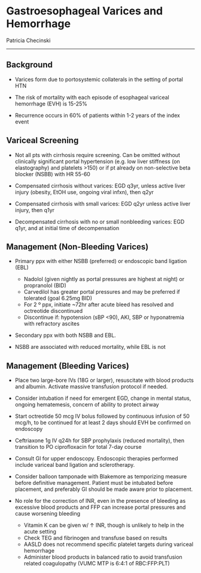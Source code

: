 # Gastroesophageal Varices and Hemorrhage 

Patricia Checinski

---

## Background

- Varices form due to portosystemic collaterals in the setting of portal HTN

- The risk of mortality with each episode of esophageal variceal hemorrhage (EVH) is 15-25%

- Recurrence occurs in 60% of patients within 1-2 years of the index event

## Variceal Screening

- Not all pts with cirrhosis require screening. Can be omitted without clinically significant portal hypertension (e.g. low liver stiffness (on elastography) and platelets >150) or if pt already on non-selective beta blocker (NSBB) with HR 55-60

- Compensated cirrhosis without varices: EGD q3yr, unless active liver injury (obesity, EtOH use, ongoing viral infxn), then q2yr

- Compensated cirrhosis with small varices: EGD q2yr unless active liver injury, then q1yr

- Decompensated cirrhosis with no or small nonbleeding varices: EGD q1yr, and at initial time of decompensation

## Management (Non-Bleeding Varices)

- Primary ppx with either NSBB (preferred) or endoscopic band ligation (EBL)
    - Nadolol (given nightly as portal pressures are highest at night) or propranolol (BID)
    - Carvedilol has greater portal pressures and may be preferred if tolerated (goal 6.25mg BID)
    - For 2 º ppx, initiate ~72hr after acute bleed has resolved and octreotide discontinued
    - Discontinue if: hypotension (sBP <90), AKI, SBP or hyponatremia with refractory ascites

- Secondary ppx with both NSBB and EBL.
- NSBB are associated with reduced mortality, while EBL is not

## Management (Bleeding Varices)

- Place two large-bore IVs (18G or larger), resuscitate with blood products and albumin. Activate massive transfusion protocol if needed.

- Consider intubation if need for emergent EGD, change in mental status, ongoing hematemesis, concern of ability to protect airway

- Start octreotide 50 mcg IV bolus followed by continuous infusion of 50 mcg/h, to be continued for at least 2 days should EVH be confirmed on endoscopy

- Ceftriaxone 1g IV q24h for SBP prophylaxis (reduced mortality), then transition to PO ciprofloxacin for total 7-day course

- Consult GI for upper endoscopy. Endoscopic therapies performed include variceal band ligation and sclerotherapy.

- Consider balloon tamponade with Blakemore as temporizing measure before definitive management. Patient must be intubated before placement, and preferably GI should be made aware prior to placement.

- No role for the correction of INR, even in the presence of bleeding as excessive blood products and FFP can increase portal pressures and cause worsening bleeding
    - Vitamin K can be given w/ ↑ INR, though is unlikely to help in the acute setting
    - Check TEG and fibrinogen and transfuse based on results
    - AASLD does not recommend specific platelet targets during variceal hemorrhage
    - Administer blood products in balanced ratio to avoid transfusion related coagulopathy (VUMC MTP is 6:4:1 of RBC:FFP:PLT)
